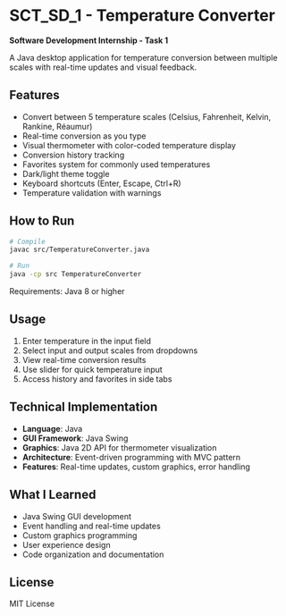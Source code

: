 # SCT_SD_1 - Temperature Converter

**Software Development Internship - Task 1**

A Java desktop application for temperature conversion between multiple scales with real-time updates and visual feedback.

## Features

- Convert between 5 temperature scales (Celsius, Fahrenheit, Kelvin, Rankine, Réaumur)
- Real-time conversion as you type
- Visual thermometer with color-coded temperature display
- Conversion history tracking
- Favorites system for commonly used temperatures
- Dark/light theme toggle
- Keyboard shortcuts (Enter, Escape, Ctrl+R)
- Temperature validation with warnings

## How to Run

```bash
# Compile
javac src/TemperatureConverter.java

# Run
java -cp src TemperatureConverter
```

Requirements: Java 8 or higher

## Usage

1. Enter temperature in the input field
2. Select input and output scales from dropdowns
3. View real-time conversion results
4. Use slider for quick temperature input
5. Access history and favorites in side tabs

## Technical Implementation

- **Language**: Java
- **GUI Framework**: Java Swing
- **Graphics**: Java 2D API for thermometer visualization
- **Architecture**: Event-driven programming with MVC pattern
- **Features**: Real-time updates, custom graphics, error handling

## What I Learned

- Java Swing GUI development
- Event handling and real-time updates
- Custom graphics programming
- User experience design
- Code organization and documentation

## License

MIT License
